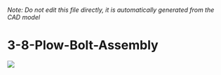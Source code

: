 ###### Note: Do not edit this file directly, it is automatically generated from the CAD model

# 3-8-Plow-Bolt-Assembly

![](/project.svg)

